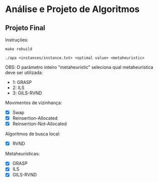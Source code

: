 <h1>Análise e Projeto de Algoritmos</h1>

<h2>Projeto Final</h2>

Instruções:

    make rebuild

    ./apa <instances/instance.txt> <optimal value> <metaheuristic>

OBS: O parâmetro inteiro "metaheuristic" seleciona qual metaheurística deve ser utilizada:

- 1: GRASP
- 2: ILS
- 3: GILS-RVND

Movimentos de vizinhança:

- [x] Swap
- [x] Reinsertion-Allocated
- [x] Reinsertion-Not-Allocated

Algoritmos de busca local:

- [x] RVND

Metaheurísticas:

- [x] GRASP
- [x] ILS
- [x] GILS-RVND
